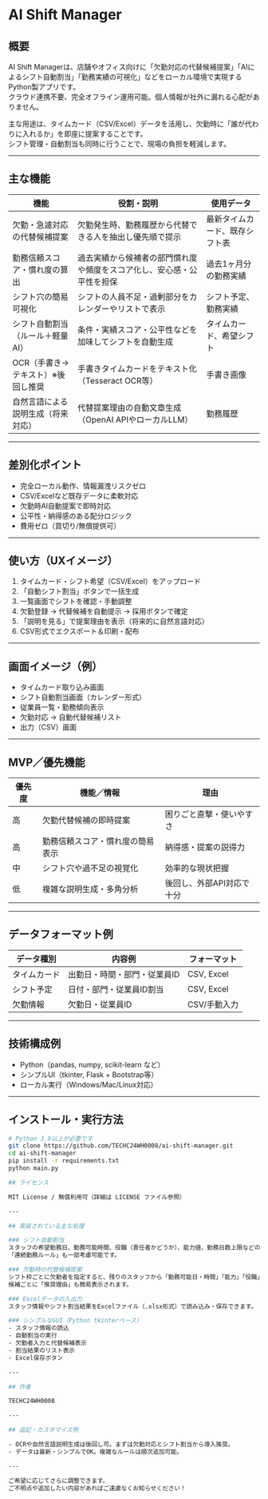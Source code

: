 # AI Shift Manager

## 概要

AI Shift Managerは、店舗やオフィス向けに「欠勤対応の代替候補提案」「AIによるシフト自動割当」「勤務実績の可視化」などをローカル環境で実現するPython製アプリです。  
クラウド連携不要、完全オフライン運用可能。個人情報が社外に漏れる心配がありません。

主な用途は、タイムカード（CSV/Excel）データを活用し、欠勤時に「誰が代わりに入れるか」を即座に提案することです。  
シフト管理・自動割当も同時に行うことで、現場の負担を軽減します。

---

## 主な機能

| 機能                                   | 役割・説明                                                         | 使用データ               |
|----------------------------------------|--------------------------------------------------------------------|-------------------------|
| 欠勤・急遽対応の代替候補提案           | 欠勤発生時、勤務履歴から代替できる人を抽出し優先順で提示             | 最新タイムカード、既存シフト表 |
| 勤務信頼スコア・慣れ度の算出           | 過去実績から候補者の部門慣れ度や頻度をスコア化し、安心感・公平性を担保 | 過去1ヶ月分の勤務実績         |
| シフト穴の簡易可視化                   | シフトの人員不足・過剰部分をカレンダーやリストで表示                 | シフト予定、勤務実績          |
| シフト自動割当（ルール＋軽量AI）        | 条件・実績スコア・公平性などを加味してシフトを自動生成               | タイムカード、希望シフト      |
| OCR（手書き→テキスト）※後回し推奨      | 手書きタイムカードをテキスト化（Tesseract OCR等）                   | 手書き画像                   |
| 自然言語による説明生成（将来対応）      | 代替提案理由の自動文章生成（OpenAI APIやローカルLLM）               | 勤務履歴                     |

---

## 差別化ポイント

- 完全ローカル動作、情報漏洩リスクゼロ
- CSV/Excelなど既存データに柔軟対応
- 欠勤時AI自動提案で即時対応
- 公平性・納得感のある配分ロジック
- 費用ゼロ（買切り/無償提供可）

---

## 使い方（UXイメージ）

1. タイムカード・シフト希望（CSV/Excel）をアップロード
2. 「自動シフト割当」ボタンで一括生成
3. 一覧画面でシフトを確認・手動調整
4. 欠勤登録 → 代替候補を自動提示 → 採用ボタンで確定
5. 「説明を見る」で提案理由を表示（将来的に自然言語対応）
6. CSV形式でエクスポート＆印刷・配布

---

## 画面イメージ（例）

- タイムカード取り込み画面
- シフト自動割当画面（カレンダー形式）
- 従業員一覧・勤務傾向表示
- 欠勤対応 → 自動代替候補リスト
- 出力（CSV）画面

---

## MVP／優先機能

| 優先度 | 機能／情報                      | 理由                                 |
|--------|-------------------------------|--------------------------------------|
| 高     | 欠勤代替候補の即時提案          | 困りごと直撃・使いやすさ             |
| 高     | 勤務信頼スコア・慣れ度の簡易表示 | 納得感・提案の説得力                 |
| 中     | シフト穴や過不足の視覚化        | 効率的な現状把握                     |
| 低     | 複雑な説明生成・多角分析        | 後回し、外部API対応で十分            |

---

## データフォーマット例

| データ種別   | 内容例                         | フォーマット      |
|--------------|-------------------------------|------------------|
| タイムカード | 出勤日・時間・部門・従業員ID   | CSV, Excel       |
| シフト予定   | 日付・部門・従業員ID割当       | CSV, Excel       |
| 欠勤情報     | 欠勤日・従業員ID               | CSV/手動入力     |

---

## 技術構成例

- Python（pandas, numpy, scikit-learn など）
- シンプルUI（tkinter, Flask + Bootstrap等）
- ローカル実行（Windows/Mac/Linux対応）

---

## インストール・実行方法

```bash
# Python 3.9以上が必要です
git clone https://github.com/TECHC24WH0008/ai-shift-manager.git
cd ai-shift-manager
pip install -r requirements.txt
python main.py

## ライセンス

MIT License / 無償利用可（詳細は LICENSE ファイル参照）

---

## 実装されている主な処理

### シフト自動割当
スタッフの希望勤務日、勤務可能時間、役職（責任者かどうか）、能力値、勤務日数上限などの条件をもとに、必要人数・責任者を含めてシフト枠へ自動割当します。  
「連続勤務ルール」も一部考慮可能です。

### 欠勤時の代替候補提案
シフト枠ごとに欠勤者を指定すると、残りのスタッフから「勤務可能日・時間」「能力」「役職」等を考慮して、代わりに入れる候補者を優先順で表示します。  
候補ごとに「推奨理由」も簡易表示されます。

### Excelデータの入出力
スタッフ情報やシフト割当結果をExcelファイル（.xlsx形式）で読み込み・保存できます。

### シンプルなGUI（Python tkinterベース）
- スタッフ情報の読込
- 自動割当の実行
- 欠勤者入力と代替候補表示
- 割当結果のリスト表示
- Excel保存ボタン

---

## 作者

TECHC24WH0008

---

## 追記・カスタマイズ例

- OCRや自然言語説明生成は後回し可。まずは欠勤対応とシフト割当から導入推奨。
- データは最新・シンプルでOK。複雑なルールは順次追加可能。

---

ご希望に応じてさらに調整できます。  
ご不明点や追加したい内容があればご遠慮なくお知らせください！
